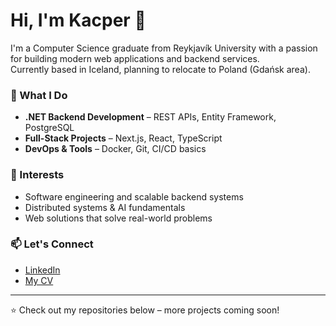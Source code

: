 # Hi, I'm Kacper 👋  

I'm a Computer Science graduate from Reykjavík University with a passion for building modern web applications and backend services.  
Currently based in Iceland, planning to relocate to Poland (Gdańsk area).  

### 🚀 What I Do
- **.NET Backend Development** – REST APIs, Entity Framework, PostgreSQL  
- **Full-Stack Projects** – Next.js, React, TypeScript  
- **DevOps & Tools** – Docker, Git, CI/CD basics  

### 🎯 Interests
- Software engineering and scalable backend systems  
- Distributed systems & AI fundamentals  
- Web solutions that solve real-world problems  

### 📫 Let's Connect
- [LinkedIn](https://www.linkedin.com/in/kacper-kaczy%C5%84ski-240164299/)
- [My CV](./Kacper_Kaczynski_CV_English.pdf)

---

⭐️ Check out my repositories below – more projects coming soon!
